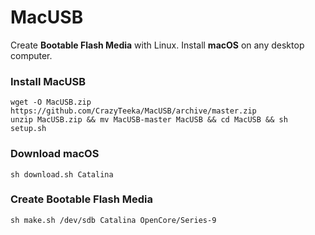 # MacUSB
Create **Bootable Flash Media** with Linux. Install **macOS** on any desktop computer.

### Install MacUSB
```
wget -O MacUSB.zip https://github.com/CrazyTeeka/MacUSB/archive/master.zip
unzip MacUSB.zip && mv MacUSB-master MacUSB && cd MacUSB && sh setup.sh
```

### Download macOS
```
sh download.sh Catalina
```

### Create Bootable Flash Media
```
sh make.sh /dev/sdb Catalina OpenCore/Series-9
```
